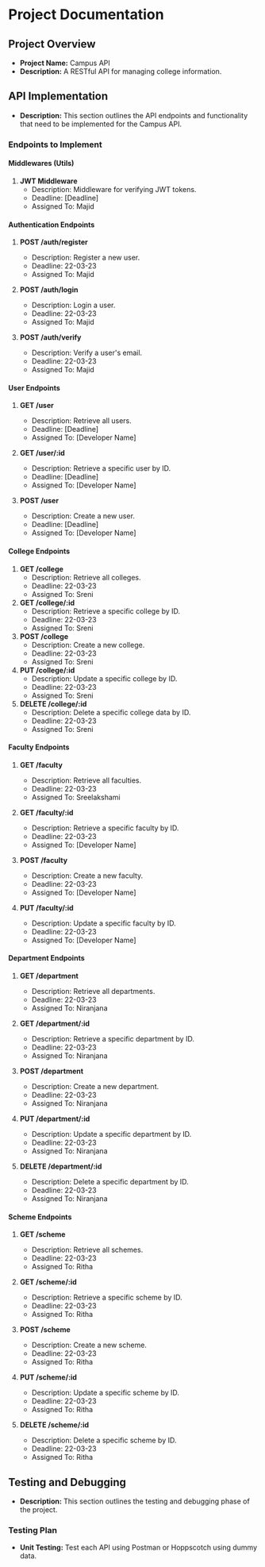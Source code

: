 # Project Documentation

## Project Overview

-   **Project Name:** Campus API
-   **Description:** A RESTful API for managing college information.

## API Implementation

-   **Description:** This section outlines the API endpoints and functionality that need to be implemented for the Campus API.

### Endpoints to Implement

#### Middlewares (Utils)

1. **JWT Middleware**
    - Description: Middleware for verifying JWT tokens.
    - Deadline: [Deadline]
    - Assigned To: Majid

#### Authentication Endpoints

1. **POST /auth/register**

    - Description: Register a new user.
    - Deadline: 22-03-23
    - Assigned To: Majid

2. **POST /auth/login**

    - Description: Login a user.
    - Deadline: 22-03-23
    - Assigned To: Majid

3. **POST /auth/verify**
    - Description: Verify a user's email.
    - Deadline: 22-03-23
    - Assigned To: Majid

#### User Endpoints

1. **GET /user**

    - Description: Retrieve all users.
    - Deadline: [Deadline]
    - Assigned To: [Developer Name]

2. **GET /user/:id**

    - Description: Retrieve a specific user by ID.
    - Deadline: [Deadline]
    - Assigned To: [Developer Name]

3. **POST /user**
    - Description: Create a new user.
    - Deadline: [Deadline]
    - Assigned To: [Developer Name]

#### College Endpoints

1. **GET /college**
    - Description: Retrieve all colleges.
    - Deadline: 22-03-23
    - Assigned To: Sreni
2. **GET /college/:id**
    - Description: Retrieve a specific college by ID.
    - Deadline: 22-03-23
    - Assigned To: Sreni
3. **POST /college**
    - Description: Create a new college.
    - Deadline: 22-03-23
    - Assigned To: Sreni
4. **PUT /college/:id**
    - Description: Update a specific college by ID.
    - Deadline: 22-03-23
    - Assigned To: Sreni
5. **DELETE /college/:id**
    - Description: Delete a specific college data by ID.
    - Deadline: 22-03-23
    - Assigned To: Sreni

#### Faculty Endpoints

1. **GET /faculty**

    - Description: Retrieve all faculties.
    - Deadline: 22-03-23
    - Assigned To: Sreelakshami

2. **GET /faculty/:id**

    - Description: Retrieve a specific faculty by ID.
    - Deadline: 22-03-23
    - Assigned To: [Developer Name]

3. **POST /faculty**

    - Description: Create a new faculty.
    - Deadline: 22-03-23
    - Assigned To: [Developer Name]

4. **PUT /faculty/:id**
    - Description: Update a specific faculty by ID.
    - Deadline: 22-03-23
    - Assigned To: [Developer Name]

#### Department Endpoints

1. **GET /department**

    - Description: Retrieve all departments.
    - Deadline: 22-03-23
    - Assigned To: Niranjana

2. **GET /department/:id**

    - Description: Retrieve a specific department by ID.
    - Deadline: 22-03-23
    - Assigned To: Niranjana

3. **POST /department**

    - Description: Create a new department.
    - Deadline: 22-03-23
    - Assigned To: Niranjana

4. **PUT /department/:id**

    - Description: Update a specific department by ID.
    - Deadline: 22-03-23
    - Assigned To: Niranjana

5. **DELETE /department/:id**
    - Description: Delete a specific department by ID.
    - Deadline: 22-03-23
    - Assigned To: Niranjana

#### Scheme Endpoints

1. **GET /scheme**

    - Description: Retrieve all schemes.
    - Deadline: 22-03-23
    - Assigned To: Ritha

2. **GET /scheme/:id**

    - Description: Retrieve a specific scheme by ID.
    - Deadline: 22-03-23
    - Assigned To: Ritha

3. **POST /scheme**

    - Description: Create a new scheme.
    - Deadline: 22-03-23
    - Assigned To: Ritha

4. **PUT /scheme/:id**

    - Description: Update a specific scheme by ID.
    - Deadline: 22-03-23
    - Assigned To: Ritha

5. **DELETE /scheme/:id**
    - Description: Delete a specific scheme by ID.
    - Deadline: 22-03-23
    - Assigned To: Ritha

## Testing and Debugging

-   **Description:** This section outlines the testing and debugging phase of the project.

### Testing Plan

-   **Unit Testing:** Test each API using Postman or Hoppscotch using dummy data.
